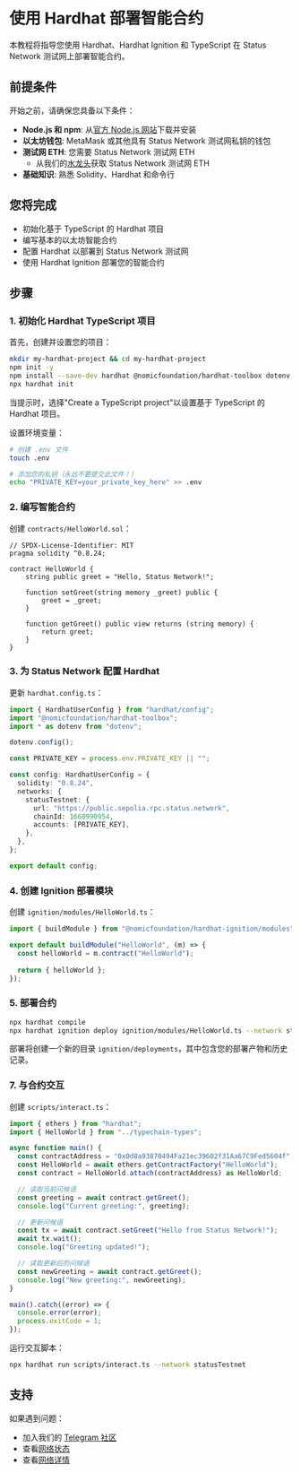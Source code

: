 # 使用 Hardhat 部署智能合约

本教程将指导您使用 Hardhat、Hardhat Ignition 和 TypeScript 在 Status Network 测试网上部署智能合约。

## 前提条件

开始之前，请确保您具备以下条件：

- **Node.js 和 npm**: 从[官方 Node.js 网站](https://nodejs.org/)下载并安装
- **以太坊钱包**: MetaMask 或其他具有 Status Network 测试网私钥的钱包
- **测试网 ETH**: 您需要 Status Network 测试网 ETH
  - 从我们的[水龙头](/tools/testnet-faucets)获取 Status Network 测试网 ETH
- **基础知识**: 熟悉 Solidity、Hardhat 和命令行

## 您将完成

- 初始化基于 TypeScript 的 Hardhat 项目
- 编写基本的以太坊智能合约
- 配置 Hardhat 以部署到 Status Network 测试网
- 使用 Hardhat Ignition 部署您的智能合约

## 步骤

### 1. 初始化 Hardhat TypeScript 项目

首先，创建并设置您的项目：

```bash
mkdir my-hardhat-project && cd my-hardhat-project
npm init -y
npm install --save-dev hardhat @nomicfoundation/hardhat-toolbox dotenv
npx hardhat init
```

当提示时，选择"Create a TypeScript project"以设置基于 TypeScript 的 Hardhat 项目。

设置环境变量：

```bash
# 创建 .env 文件
touch .env

# 添加您的私钥（永远不要提交此文件！）
echo "PRIVATE_KEY=your_private_key_here" >> .env
```

### 2. 编写智能合约

创建 `contracts/HelloWorld.sol`：

```solidity
// SPDX-License-Identifier: MIT
pragma solidity ^0.8.24;

contract HelloWorld {
    string public greet = "Hello, Status Network!";

    function setGreet(string memory _greet) public {
        greet = _greet;
    }

    function getGreet() public view returns (string memory) {
        return greet;
    }
}
```

### 3. 为 Status Network 配置 Hardhat

更新 `hardhat.config.ts`：

```typescript
import { HardhatUserConfig } from "hardhat/config";
import "@nomicfoundation/hardhat-toolbox";
import * as dotenv from "dotenv";

dotenv.config();

const PRIVATE_KEY = process.env.PRIVATE_KEY || "";

const config: HardhatUserConfig = {
  solidity: "0.8.24",
  networks: {
    statusTestnet: {
      url: "https://public.sepolia.rpc.status.network",
      chainId: 1660990954,
      accounts: [PRIVATE_KEY],
    },
  },
};

export default config;
```

### 4. 创建 Ignition 部署模块

创建 `ignition/modules/HelloWorld.ts`：

```typescript
import { buildModule } from "@nomicfoundation/hardhat-ignition/modules";

export default buildModule("HelloWorld", (m) => {
  const helloWorld = m.contract("HelloWorld");
  
  return { helloWorld };
});
```

### 5. 部署合约

```bash
npx hardhat compile
npx hardhat ignition deploy ignition/modules/HelloWorld.ts --network statusTestnet
```

部署将创建一个新的目录 `ignition/deployments`，其中包含您的部署产物和历史记录。

### 7. 与合约交互

创建 `scripts/interact.ts`：

```typescript
import { ethers } from "hardhat";
import { HelloWorld } from "../typechain-types";

async function main() {
  const contractAddress = "0x0d8a93870494Fa21ec39602f31Aa67C9Fed5604f";
  const HelloWorld = await ethers.getContractFactory("HelloWorld");
  const contract = HelloWorld.attach(contractAddress) as HelloWorld;

  // 读取当前问候语
  const greeting = await contract.getGreet();
  console.log("Current greeting:", greeting);

  // 更新问候语
  const tx = await contract.setGreet("Hello from Status Network!");
  await tx.wait();
  console.log("Greeting updated!");

  // 读取更新后的问候语
  const newGreeting = await contract.getGreet();
  console.log("New greeting:", newGreeting);
}

main().catch((error) => {
  console.error(error);
  process.exitCode = 1;
});
```

运行交互脚本：

```bash
npx hardhat run scripts/interact.ts --network statusTestnet
```

## 支持

如果遇到问题：
- 加入我们的 [Telegram 社区](https://t.me/+k04A_OZbhIs1Mzc9)
- 查看[网络状态](https://health.status.network)
- 查看[网络详情](/general-info/network-details)

